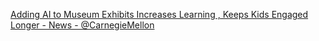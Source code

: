[Adding AI to Museum Exhibits Increases Learning , Keeps Kids Engaged Longer - News - @CarnegieMellon](https://qi.tc/qi/117038)